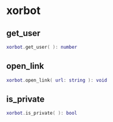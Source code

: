 # xorbot

## get\_user

```lua
xorbot.get_user( ): number
```

## open\_link

```lua
xorbot.open_link( url: string ): void
```

## is\_private

```lua
xorbot.is_private( ): bool
```

